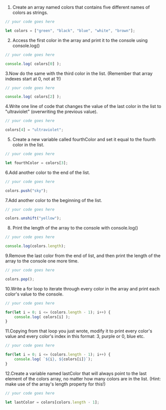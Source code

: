 1. Create an array named colors that contains five different names of colors as strings.

```js
// your code goes here

let colors = ["green", "black", "blue", "white", "brown"];

```

2. Access the first color in the array and print it to the console using console.log()

```js
// your code goes here

console.log( colors[0] );

```

3.Now do the same with the third color in the list. (Remember that array indexes start at 0, not at 1!)

```js
// your code goes here

console.log( colors[2] );

```

4.Write one line of code that changes the value of the last color in the list to "ultraviolet" (overwriting the previous value).

```js
// your code goes here

colors[4] = "ultraviolet";

```

5. Create a new variable called fourthColor and set it equal to the fourth color in the list.

```js
// your code goes here

let fourthColor = colors[3];

```

6.Add another color to the end of the list.

```js
// your code goes here

colors.push("sky");

```

7.Add another color to the beginning of the list.

```js
// your code goes here

colors.unshift("yellow");

```

8. Print the length of the array to the console with console.log()

```js
// your code goes here

console.log(colors.length);

```

9.Remove the last color from the end of list, and then print the length of the array to the console one more time.

```js
// your code goes here

colors.pop();

```

10.Write a for loop to iterate through every color in the array and print each color's value to the console.

```js
// your code goes here

for(let i = 0; i <= (colors.length - 1); i++) {
    console.log( colors[i] );
}

```

11.Copying from that loop you just wrote, modify it to print every color's value and every color's index in this format: 3, purple or 0, blue etc.

```js
// your code goes here

for(let i = 0; i <= (colors.length - 1); i++) {
    console.log( `${i}, ${colors[i]}`);
}

```

12.Create a variable named lastColor that will always point to the last element of the colors array, no matter how many colors are in the list. (Hint: make use of the array's length property for this!)

```js
// your code goes here

let lastColor = colors[colors.length - 1];

```